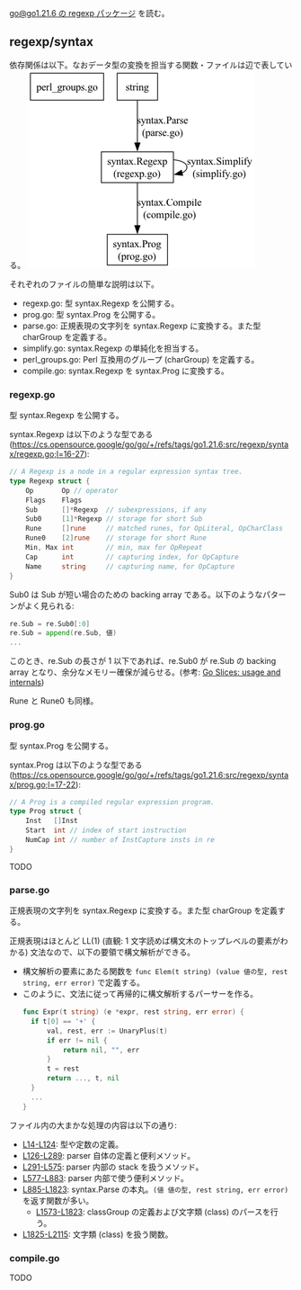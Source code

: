 [go@go1.21.6 の regexp パッケージ](https://cs.opensource.google/go/go/+/refs/tags/go1.21.6:src/regexp/) を読む。

## regexp/syntax
依存関係は以下。なおデータ型の変換を担当する関数・ファイルは辺で表している。
![./go-regexp-syntax-dep.png](./go-regexp-syntax-dep.png)

それぞれのファイルの簡単な説明は以下。

- regexp.go: 型 syntax.Regexp を公開する。
- prog.go: 型 syntax.Prog を公開する。
- parse.go: 正規表現の文字列を syntax.Regexp に変換する。また型 charGroup を定義する。
- simplify.go: syntax.Regexp の単純化を担当する。
- perl_groups.go: Perl 互換用のグループ (charGroup) を定義する。
- compile.go: syntax.Regexp を syntax.Prog に変換する。

### regexp.go
型 syntax.Regexp を公開する。

syntax.Regexp は以下のような型である (https://cs.opensource.google/go/go/+/refs/tags/go1.21.6:src/regexp/syntax/regexp.go;l=16-27):
```go
// A Regexp is a node in a regular expression syntax tree.
type Regexp struct {
	Op       Op // operator
	Flags    Flags
	Sub      []*Regexp  // subexpressions, if any
	Sub0     [1]*Regexp // storage for short Sub
	Rune     []rune     // matched runes, for OpLiteral, OpCharClass
	Rune0    [2]rune    // storage for short Rune
	Min, Max int        // min, max for OpRepeat
	Cap      int        // capturing index, for OpCapture
	Name     string     // capturing name, for OpCapture
}
```

Sub0 は Sub が短い場合のための backing array である。以下のようなパターンがよく見られる:
```go
re.Sub = re.Sub0[:0]
re.Sub = append(re.Sub, 値)
...
```
このとき、re.Sub の長さが 1 以下であれば、re.Sub0 が re.Sub の backing array となり、余分なメモリー確保が減らせる。(参考: [Go Slices: usage and internals](https://go.dev/blog/slices-intro))

Rune と Rune0 も同様。

### prog.go

型 syntax.Prog を公開する。

syntax.Prog は以下のような型である (https://cs.opensource.google/go/go/+/refs/tags/go1.21.6:src/regexp/syntax/prog.go;l=17-22):
```go
// A Prog is a compiled regular expression program.
type Prog struct {
	Inst   []Inst
	Start  int // index of start instruction
	NumCap int // number of InstCapture insts in re
}
```
TODO

### parse.go
正規表現の文字列を syntax.Regexp に変換する。また型 charGroup を定義する。

正規表現はほとんど LL(1) (直観: 1 文字読めば構文木のトップレベルの要素がわかる) 文法なので、以下の要領で構文解析ができる。

- 構文解析の要素にあたる関数を `func Elem(t string) (value 値の型, rest string, err error)` で定義する。
- このように、文法に従って再帰的に構文解析するパーサーを作る。
  ```go
  func Expr(t string) (e *expr, rest string, err error) {
    if t[0] == '+' {
        val, rest, err := UnaryPlus(t)
        if err != nil {
            return nil, "", err
        }
        t = rest
        return ..., t, nil
    }
    ...
  }
  ```

ファイル内の大まかな処理の内容は以下の通り:

- [L14-L124](https://cs.opensource.google/go/go/+/refs/tags/go1.21.6:src/regexp/syntax/parse.go;l=14-124): 型や定数の定義。
- [L126-L289](https://cs.opensource.google/go/go/+/refs/tags/go1.21.6:src/regexp/syntax/parse.go;l=126-289): parser 自体の定義と便利メソッド。
- [L291-L575](https://cs.opensource.google/go/go/+/refs/tags/go1.21.6:src/regexp/syntax/parse.go;l=291-575): parser 内部の stack を扱うメソッド。
- [L577-L883](https://cs.opensource.google/go/go/+/refs/tags/go1.21.6:src/regexp/syntax/parse.go;l=577-883): parser 内部で使う便利メソッド。
- [L885-L1823](https://cs.opensource.google/go/go/+/refs/tags/go1.21.6:src/regexp/syntax/parse.go;l=885-1823): syntax.Parse の本丸。`(値 値の型, rest string, err error)` を返す関数が多い。
  - [L1573-L1823](https://cs.opensource.google/go/go/+/refs/tags/go1.21.6:src/regexp/syntax/parse.go;l=1573-1823): classGroup の定義および文字類 (class) のパースを行う。
- [L1825-L2115](https://cs.opensource.google/go/go/+/refs/tags/go1.21.6:src/regexp/syntax/parse.go;l=1825-2115): 文字類 (class) を扱う関数。

### compile.go
TODO

